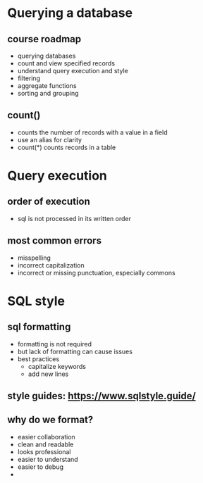 # Querying a database
## course roadmap
- querying databases
- count and view specified records
- understand query execution and style
- filtering
- aggregate functions
- sorting and grouping

## count()
- counts the number of records with a value in a field
- use an alias for clarity
- count(*) counts records in a table

# Query execution
## order of execution
- sql is not processed in its written order

## most common errors
- misspelling
- incorrect capitalization
- incorrect or missing punctuation, especially commons

# SQL style
## sql formatting
- formatting is not required
- but lack of formatting can cause issues
- best practices
  - capitalize keywords
  - add new lines
## style guides: https://www.sqlstyle.guide/
## why do we format?
- easier collaboration
- clean and readable
- looks professional
- easier to understand
- easier to debug
- 
